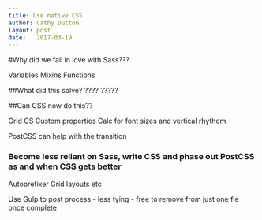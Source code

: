 ```yaml
---
title: Use native CSS
author: Cathy Dutton
layout: post
date:   2017-03-19
---
```


#Why did we fall in love with Sass???

Variables
Mixins
Functions

##What did this solve?
????
?????

##Can CSS now do this??

Grid CS
Custom properties
Calc for font sizes and vertical rhythem

PostCSS can help with the transition


### Become less reliant on Sass, write CSS and phase out PostCSS as and when CSS gets better

Autoprefixer
Grid layouts etc


Use Gulp to post process - less tying - free to remove from just one fie once complete
